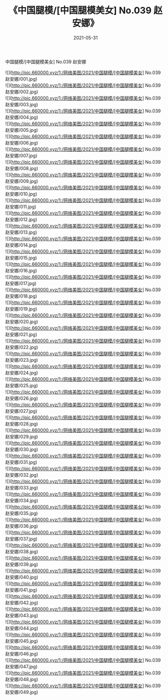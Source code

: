 ﻿---
layout: post
title:  《中国腿模/[中国腿模美女] No.039 赵安娜》
date:   2021-05-31
img: http://pic.660000.xyz/1:/网络美图/2021/中国腿模/[中国腿模美女] No.039 赵安娜/000.jpg
categories: [美女, 清纯, 唯美]
---

中国腿模/[中国腿模美女] No.039 赵安娜

 ![](http://pic.660000.xyz/1:/网络美图/2021/中国腿模/[中国腿模美女] No.039 赵安娜/001.jpg) <br>![](http://pic.660000.xyz/1:/网络美图/2021/中国腿模/[中国腿模美女] No.039 赵安娜/002.jpg) <br>![](http://pic.660000.xyz/1:/网络美图/2021/中国腿模/[中国腿模美女] No.039 赵安娜/003.jpg) <br>![](http://pic.660000.xyz/1:/网络美图/2021/中国腿模/[中国腿模美女] No.039 赵安娜/004.jpg) <br>![](http://pic.660000.xyz/1:/网络美图/2021/中国腿模/[中国腿模美女] No.039 赵安娜/005.jpg) <br>![](http://pic.660000.xyz/1:/网络美图/2021/中国腿模/[中国腿模美女] No.039 赵安娜/006.jpg) <br>![](http://pic.660000.xyz/1:/网络美图/2021/中国腿模/[中国腿模美女] No.039 赵安娜/007.jpg) <br>![](http://pic.660000.xyz/1:/网络美图/2021/中国腿模/[中国腿模美女] No.039 赵安娜/008.jpg) <br>![](http://pic.660000.xyz/1:/网络美图/2021/中国腿模/[中国腿模美女] No.039 赵安娜/009.jpg) <br>![](http://pic.660000.xyz/1:/网络美图/2021/中国腿模/[中国腿模美女] No.039 赵安娜/010.jpg) <br>![](http://pic.660000.xyz/1:/网络美图/2021/中国腿模/[中国腿模美女] No.039 赵安娜/011.jpg) <br>![](http://pic.660000.xyz/1:/网络美图/2021/中国腿模/[中国腿模美女] No.039 赵安娜/012.jpg) <br>![](http://pic.660000.xyz/1:/网络美图/2021/中国腿模/[中国腿模美女] No.039 赵安娜/013.jpg) <br>![](http://pic.660000.xyz/1:/网络美图/2021/中国腿模/[中国腿模美女] No.039 赵安娜/014.jpg) <br>![](http://pic.660000.xyz/1:/网络美图/2021/中国腿模/[中国腿模美女] No.039 赵安娜/015.jpg) <br>![](http://pic.660000.xyz/1:/网络美图/2021/中国腿模/[中国腿模美女] No.039 赵安娜/016.jpg) <br>![](http://pic.660000.xyz/1:/网络美图/2021/中国腿模/[中国腿模美女] No.039 赵安娜/017.jpg) <br>![](http://pic.660000.xyz/1:/网络美图/2021/中国腿模/[中国腿模美女] No.039 赵安娜/018.jpg) <br>![](http://pic.660000.xyz/1:/网络美图/2021/中国腿模/[中国腿模美女] No.039 赵安娜/019.jpg) <br>![](http://pic.660000.xyz/1:/网络美图/2021/中国腿模/[中国腿模美女] No.039 赵安娜/020.jpg) <br>![](http://pic.660000.xyz/1:/网络美图/2021/中国腿模/[中国腿模美女] No.039 赵安娜/021.jpg) <br>![](http://pic.660000.xyz/1:/网络美图/2021/中国腿模/[中国腿模美女] No.039 赵安娜/022.jpg) <br>![](http://pic.660000.xyz/1:/网络美图/2021/中国腿模/[中国腿模美女] No.039 赵安娜/023.jpg) <br>![](http://pic.660000.xyz/1:/网络美图/2021/中国腿模/[中国腿模美女] No.039 赵安娜/024.jpg) <br>![](http://pic.660000.xyz/1:/网络美图/2021/中国腿模/[中国腿模美女] No.039 赵安娜/025.jpg) <br>![](http://pic.660000.xyz/1:/网络美图/2021/中国腿模/[中国腿模美女] No.039 赵安娜/026.jpg) <br>![](http://pic.660000.xyz/1:/网络美图/2021/中国腿模/[中国腿模美女] No.039 赵安娜/027.jpg) <br>![](http://pic.660000.xyz/1:/网络美图/2021/中国腿模/[中国腿模美女] No.039 赵安娜/028.jpg) <br>![](http://pic.660000.xyz/1:/网络美图/2021/中国腿模/[中国腿模美女] No.039 赵安娜/029.jpg) <br>![](http://pic.660000.xyz/1:/网络美图/2021/中国腿模/[中国腿模美女] No.039 赵安娜/030.jpg) <br>![](http://pic.660000.xyz/1:/网络美图/2021/中国腿模/[中国腿模美女] No.039 赵安娜/031.jpg) <br>![](http://pic.660000.xyz/1:/网络美图/2021/中国腿模/[中国腿模美女] No.039 赵安娜/032.jpg) <br>![](http://pic.660000.xyz/1:/网络美图/2021/中国腿模/[中国腿模美女] No.039 赵安娜/033.jpg) <br>![](http://pic.660000.xyz/1:/网络美图/2021/中国腿模/[中国腿模美女] No.039 赵安娜/034.jpg) <br>![](http://pic.660000.xyz/1:/网络美图/2021/中国腿模/[中国腿模美女] No.039 赵安娜/035.jpg) <br>![](http://pic.660000.xyz/1:/网络美图/2021/中国腿模/[中国腿模美女] No.039 赵安娜/036.jpg) <br>![](http://pic.660000.xyz/1:/网络美图/2021/中国腿模/[中国腿模美女] No.039 赵安娜/037.jpg) <br>![](http://pic.660000.xyz/1:/网络美图/2021/中国腿模/[中国腿模美女] No.039 赵安娜/038.jpg) <br>![](http://pic.660000.xyz/1:/网络美图/2021/中国腿模/[中国腿模美女] No.039 赵安娜/039.jpg) <br>![](http://pic.660000.xyz/1:/网络美图/2021/中国腿模/[中国腿模美女] No.039 赵安娜/040.jpg) <br>![](http://pic.660000.xyz/1:/网络美图/2021/中国腿模/[中国腿模美女] No.039 赵安娜/041.jpg) <br>![](http://pic.660000.xyz/1:/网络美图/2021/中国腿模/[中国腿模美女] No.039 赵安娜/042.jpg) <br>![](http://pic.660000.xyz/1:/网络美图/2021/中国腿模/[中国腿模美女] No.039 赵安娜/043.jpg) <br>![](http://pic.660000.xyz/1:/网络美图/2021/中国腿模/[中国腿模美女] No.039 赵安娜/044.jpg) <br>![](http://pic.660000.xyz/1:/网络美图/2021/中国腿模/[中国腿模美女] No.039 赵安娜/045.jpg) <br>![](http://pic.660000.xyz/1:/网络美图/2021/中国腿模/[中国腿模美女] No.039 赵安娜/046.jpg) <br>![](http://pic.660000.xyz/1:/网络美图/2021/中国腿模/[中国腿模美女] No.039 赵安娜/047.jpg) <br>![](http://pic.660000.xyz/1:/网络美图/2021/中国腿模/[中国腿模美女] No.039 赵安娜/048.jpg) <br>![](http://pic.660000.xyz/1:/网络美图/2021/中国腿模/[中国腿模美女] No.039 赵安娜/049.jpg) <br>